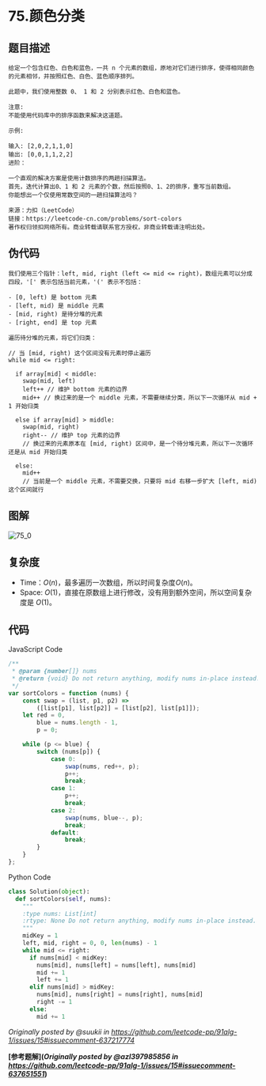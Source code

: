 # 75.颜色分类

## 题目描述

```
给定一个包含红色、白色和蓝色，一共 n 个元素的数组，原地对它们进行排序，使得相同颜色的元素相邻，并按照红色、白色、蓝色顺序排列。

此题中，我们使用整数 0、 1 和 2 分别表示红色、白色和蓝色。

注意:
不能使用代码库中的排序函数来解决这道题。

示例:

输入: [2,0,2,1,1,0]
输出: [0,0,1,1,2,2]
进阶：

一个直观的解决方案是使用计数排序的两趟扫描算法。
首先，迭代计算出0、1 和 2 元素的个数，然后按照0、1、2的排序，重写当前数组。
你能想出一个仅使用常数空间的一趟扫描算法吗？

来源：力扣（LeetCode）
链接：https://leetcode-cn.com/problems/sort-colors
著作权归领扣网络所有。商业转载请联系官方授权，非商业转载请注明出处。
```

## 伪代码

```
我们使用三个指针：left, mid, right (left <= mid <= right)，数组元素可以分成四段，'[' 表示包括当前元素，'(' 表示不包括：

- [0, left) 是 bottom 元素
- [left, mid) 是 middle 元素
- [mid, right) 是待分堆的元素
- [right, end] 是 top 元素

遍历待分堆的元素，将它们归类：

// 当 [mid, right) 这个区间没有元素时停止遍历
while mid <= right:

  if array[mid] < middle:
    swap(mid, left)
    left++ // 维护 bottom 元素的边界
    mid++ // 换过来的是一个 middle 元素，不需要继续分类，所以下一次循环从 mid + 1 开始归类

  else if array[mid] > middle:
    swap(mid, right)
    right-- // 维护 top 元素的边界
    // 换过来的元素原本在 [mid, right) 区间中，是一个待分堆元素，所以下一次循环还是从 mid 开始归类

  else:
    mid++
    // 当前是一个 middle 元素，不需要交换，只要将 mid 右移一步扩大 [left, mid) 这个区间就行

```

## 图解

![75_0](https://user-images.githubusercontent.com/30331289/83470720-7d831580-a4b5-11ea-9ad0-96cf730f72af.png)

## 复杂度

-   Time：$O(n)$，最多遍历一次数组，所以时间复杂度$O(n)$。
-   Space: $O(1)$，直接在原数组上进行修改，没有用到额外空间，所以空间复杂度是 $O(1)$。

## 代码

JavaScript Code

```js
/**
 * @param {number[]} nums
 * @return {void} Do not return anything, modify nums in-place instead.
 */
var sortColors = function (nums) {
    const swap = (list, p1, p2) =>
        ([list[p1], list[p2]] = [list[p2], list[p1]]);
    let red = 0,
        blue = nums.length - 1,
        p = 0;

    while (p <= blue) {
        switch (nums[p]) {
            case 0:
                swap(nums, red++, p);
                p++;
                break;
            case 1:
                p++;
                break;
            case 2:
                swap(nums, blue--, p);
                break;
            default:
                break;
        }
    }
};
```

Python Code

```py
class Solution(object):
  def sortColors(self, nums):
    """
    :type nums: List[int]
    :rtype: None Do not return anything, modify nums in-place instead.
    """
    midKey = 1
    left, mid, right = 0, 0, len(nums) - 1
    while mid <= right:
      if nums[mid] < midKey:
        nums[mid], nums[left] = nums[left], nums[mid]
        mid += 1
        left += 1
      elif nums[mid] > midKey:
        nums[mid], nums[right] = nums[right], nums[mid]
        right -= 1
      else:
        mid += 1
```

_Originally posted by @suukii in https://github.com/leetcode-pp/91alg-1/issues/15#issuecomment-637217774_

**[参考题解](_Originally posted by @azl397985856 in https://github.com/leetcode-pp/91alg-1/issues/15#issuecomment-637651551_)**
